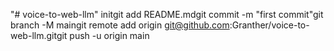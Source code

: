 "# voice-to-web-llm"  initgit add README.mdgit commit -m "first commit"git branch -M maingit remote add origin git@github.com:Granther/voice-to-web-llm.gitgit push -u origin main
